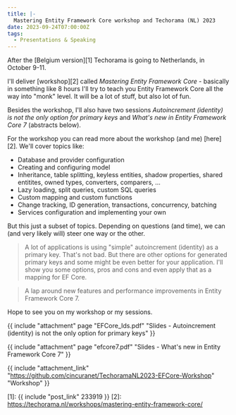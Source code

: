 ```yaml
---
title: |-
  Mastering Entity Framework Core workshop and Techorama (NL) 2023
date: 2023-09-24T07:00:00Z
tags:
  - Presentations & Speaking
---
```

After the [Belgium version][1] Techorama is going to Netherlands, in October 9-11. 

I'll deliver [workshop][2] called _Mastering Entity Framework Core_ - basically in something like 8 hours I'll try to teach you Entity Framework Core all the way into "monk" level. It will be a lot of stuff, but also lot of fun.

Besides the workshop, I'll also have two sessions _Autoincrement (identity) is not the only option for primary keys_ and _What's new in Entity Framework Core 7_ (abstracts below).

<!-- excerpt -->

For the workshop you can read more about the workshop (and me) [here][2]. We'll cover topics like:

* Database and provider configuration
* Creating and configuring model
* Inheritance, table splitting, keyless entities, shadow properties, shared entitites, owned types, converters, comparers, ...
* Lazy loading, split queries, custom SQL queries
* Custom mapping and custom functions
* Change tracking, ID generation, transactions, concurrency, batching
* Services configuration and implementing your own

But this just a subset of topics. Depending on questions (and time), we can (and very likely will) steer one way or the other.

> A lot of applications is using "simple" autoincrement (identity) as a primary key. That's not bad. But there are other options for generated primary keys and some might be even better for your application. I'll show you some options, pros and cons and even apply that as a mapping for EF Core.

> A lap around new features and performance improvements in Entity Framework Core 7.

Hope to see you on my workshop or my sessions.

{{ include "attachment" page "EFCore_Ids.pdf" "Slides - Autoincrement (identity) is not the only option for primary keys" }}

{{ include "attachment" page "efcore7.pdf" "Slides - What's new in Entity Framework Core 7" }}

{{ include "attachment_link" "https://github.com/cincuranet/TechoramaNL2023-EFCore-Workshop" "Workshop" }}

[1]: {{ include "post_link" 233919 }}
[2]: https://techorama.nl/workshops/mastering-entity-framework-core/